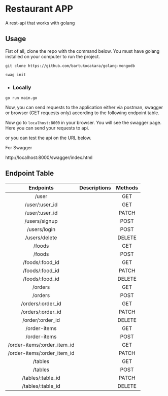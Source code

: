 # Restaurant APP

A rest-api that works with golang

## Usage

Fist of all, clone the repo with the command below. You must have golang installed on your computer to run the project.

```shell
git clone https://github.com/bartukocakara/golang-mongodb
```

```shell
swag init
```

+ ### Locally


```shell
go run main.go
```

Now, you can send requests to the application either via postman, swagger or browser (GET requests only) according to
the following endpoint table.


Now go to `localhost:8000` in your browser. You will see the swagger page. Here you can send your requests to api.

or you can test the api on the URL below.

For Swagger

http://localhost:8000/swagger/index.html

## Endpoint Table

| Endpoints  | Descriptions |  Methods | 
| :------:|  :-----------:| :-----------:|
| /user   |  | GET |
| /user/:user_id   |  | GET |
| /user/:user_id   |  | PATCH |
| /users/signup   |  | POST |
| /users/login   |  | POST |
| /users/delete   |  | DELETE |
| /foods   |  | GET |
| /foods   |  | POST |
| /foods/:food_id   |  | GET |
| /foods/:food_id   |  | PATCH |
| /foods/:food_id   |  | DELETE |
| /orders  |  | GET | 
| /orders  |  | POST | 
| /orders/:order_id  |  | GET | 
| /orders/:order_id  |  | PATCH | 
| /order/:order_id  |  | DELETE | 
| /order-items  |  | GET | 
| /order-items  |  | POST | 
| /order-items/:order_item_id  |  | GET | 
| /order-items/:order_item_id  |  | PATCH | 
| /tables  |  | GET | 
| /tables  |  | POST | 
| /tables/:table_id  |  | PATCH | 
| /tables/:table_id  |  | DELETE | 


